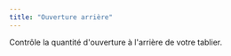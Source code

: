 ```yaml
---
title: "Ouverture arrière"
---
```


Contrôle la quantité d'ouverture à l'arrière de votre tablier.




